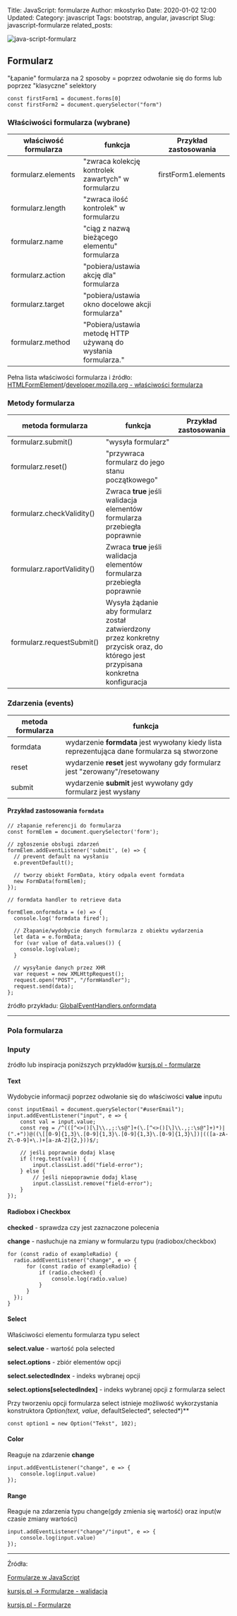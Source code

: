 Title: JavaScript: formularze
Author: mkostyrko
Date: 2020-01-02 12:00
Updated:
Category: javascript
Tags: bootstrap, angular, javascript
Slug: javascript-formularze
related_posts: 

![java-script-formularz](https://www.proformat.pl/wp-content/uploads/U%C5%BCyteczny-formularz-kontaktowy.jpg)

## Formularz

"Łapanie" formularza na 2 sposoby = poprzez odwołanie się do forms lub poprzez "klasyczne" selektory

    const firstForm1 = document.forms[0]
    const firstForm2 = document.querySelector("form")


### Właściwości formularza (wybrane)

|właściwość formularza|funkcja|Przykład zastosowania|
|---|---|---|
|formularz.elements|"zwraca kolekcję kontrolek zawartych" w formularzu|firstForm1.elements|
|formularz.length|"zwraca ilość kontrolek" w formularzu||
|formularz.name|"ciąg z nazwą bieżącego elementu" formularza||
|formularz.action|"pobiera/ustawia akcję dla" formularza||
|formularz.target|"pobiera/ustawia okno docelowe akcji formularza"||
|formularz.method|"Pobiera/ustawia metodę HTTP używaną do wysłania formularza."||

Pełna lista właściwości formularza i źródło: [HTMLFormElement](https://developer.mozilla.org/en-US/docs/Web/API/HTMLFormElement)/[developer.mozilla.org - właściwości formularza](https://developer.mozilla.org/pl/docs/Web/API/HTMLFormElement#W.C5.82asno.C5.9Bci)

### Metody formularza

|metoda formularza|funkcja|Przykład zastosowania|
|---|---|---|
|formularz.submit()|"wysyła formularz"||
|formularz.reset()|"przywraca formularz do jego stanu początkowego"||
|formularz.checkValidity()|Zwraca **true** jeśli walidacja elementów formularza przebiegła poprawnie||
|formularz.raportValidity()|Zwraca **true** jeśli walidacja elementów formularza przebiegła poprawnie||
|formularz.requestSubmit()|Wysyła żądanie aby formularz został zatwierdzony przez konkretny przycisk oraz, do którego jest przypisana konkretna konfiguracja||

### Zdarzenia (events)

|metoda formularza|funkcja|
|---|---|
|formdata|wydarzenie **formdata** jest wywołany kiedy lista reprezentująca dane formularza są stworzone |
|reset|wydarzenie **reset** jest wywołany gdy formularz jest "zerowany"/resetowany|
|submit|wydarzenie **submit** jest wywołany gdy formularz jest wysłany|


#### Przykład zastosowania `formdata`

    // złapanie referencji do formularza
    const formElem = document.querySelector('form');

    // zgłoszenie obsługi zdarzeń
    formElem.addEventListener('submit', (e) => {
      // prevent default na wysłaniu
      e.preventDefault();

      // tworzy obiekt FormData, który odpala event formdata
      new FormData(formElem);
    });

    // formdata handler to retrieve data

    formElem.onformdata = (e) => {
      console.log('formdata fired');

      // Złapanie/wydobycie danych formularza z obiektu wydarzenia
      let data = e.formData;
      for (var value of data.values()) {
        console.log(value);
      }

      // wysyłanie danych przez XHR
      var request = new XMLHttpRequest();
      request.open("POST", "/formHandler");
      request.send(data);
    };

źródło przykładu: [GlobalEventHandlers.onformdata](https://developer.mozilla.org/en-US/docs/Web/API/GlobalEventHandlers/onformdata)

---
### Pola formularza


### Inputy

źródło lub inspiracja poniższych przykładów [kursjs.pl - formularze](https://kursjs.pl/kurs/formularze/formularze.php)

#### Text

Wydobycie informacji poprzez odwołanie się do właściwości **value** inputu

    const inputEmail = document.querySelector("#userEmail");
    input.addEventListener("input", e => {
        const val = input.value;
        const reg = /^(([^<>()[\]\\.,;:\s@"]+(\.[^<>()[\]\\.,;:\s@"]+)*)|(".+"))@((\[[0-9]{1,3}\.[0-9]{1,3}\.[0-9]{1,3}\.[0-9]{1,3}\])|(([a-zA-Z\-0-9]+\.)+[a-zA-Z]{2,}))$/;
        
        // jeśli poprawnie dodaj klasę
        if (!reg.test(val)) {
            input.classList.add("field-error");
        } else {
            // jeśli niepoprawnie dodaj klasę
            input.classList.remove("field-error");
        }
    });

#### Radiobox i Checkbox

**checked** - sprawdza czy jest zaznaczone polecenia

**change** - nasłuchuje na zmiany w formularzu typu (radiobox/checkbox)


    for (const radio of exampleRadio) {
      radio.addEventListener("change", e => {
          for (const radio of exampleRadio) {
              if (radio.checked) {
                  console.log(radio.value)
              }
          }
      });
    }


#### Select

Właściwości elementu formularza typu select

**select.value** - wartość pola selected

**select.options** - zbiór elementów opcji

**select.selectedIndex** - indeks wybranej opcji

**select.options[selectedIndex]** - indeks wybranej opcji z formularza select

Przy tworzeniu opcji formularza select istnieje możliwość wykorzystania konstruktora **Option(text*, value*, defaultSelected*, selected*)**

    const option1 = new Option("Tekst", 102);

#### Color

Reaguje na zdarzenie **change**

    input.addEventListener("change", e => {
        console.log(input.value)
    });

#### Range
Reaguje na zdarzenia typu change(gdy zmienia się wartość) oraz input(w czasie zmiany wartości)

    input.addEventListener("change"/"input", e => {
        console.log(input.value)
    });

---
Źródła:

[Formularze w JavaScript](http://javascript-html5-tutorial.pl/ui-formularze-w-javascript.html)

[kursjs.pl -> Formularze - walidacja](https://kursjs.pl/kurs/formularze/formularze-walidacja.php)

[kursjs.pl - Formularze](https://kursjs.pl/kurs/formularze/formularze.php)